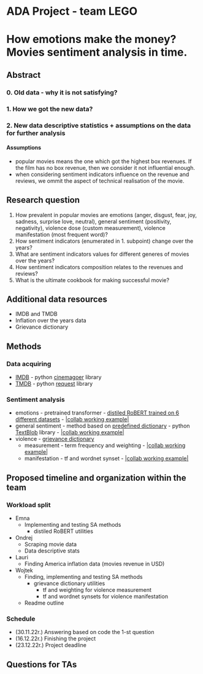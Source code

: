 # ADA Project - team LEGO

# How emotions make the money? Movies sentiment analysis in time.

## Abstract
### 0. Old data - why it is not satisfying?
### 1. How we got the new data?
### 2. New data descriptive statistics + assumptions on the data for further analysis
#### Assumptions
- popular movies means the one which got the highest box revenues. If the film has no box revenue, then we consider it not influential enough.
- when considering sentiment indicators influence on the revenue and reviews, we ommit the aspect of technical realisation of the movie.

## Research question
1. How prevalent in popular movies are emotions (anger, disgust, fear, joy, sadness, surprise love, neutral), general sentiment (positivity, negativity), violence dose (custom measurement), violence manifestation (most frequent word)?
2. How sentiment indicators (enumerated in 1. subpoint) change over the years?
3. What are sentiment indicators values for different generes of movies over the years?
4. How sentiment indicators composition relates to the revenues and reviews?
5. What is the ultimate cookbook for making successful movie?

## Additional data resources
- IMDB and TMDB
- Inflation over the years data
- Grievance dictionary

## Methods
### Data acquiring
- [IMDB](https://www.imdb.com/) - python [cinemagoer](https://imdbpy.readthedocs.io/en/latest/) library
- [TMDB](https://www.themoviedb.org/) - python [request](https://requests.readthedocs.io/en/latest/) library
### Sentiment analysis
- emotions - pretrained transformer - [distiled RoBERT trained on 6 different datasets](https://huggingface.co/j-hartmann/emotion-english-distilroberta-base?text=This+movie+always+makes+me+cry..) - [|collab working example|](https://colab.research.google.com/drive/1XGtSiTwpB2o8EImQ2PeRzpHL_kSxBTOV?usp=sharing)
- general sentiment - method based on [predefined dictionary](https://github.com/sloria/TextBlob/blob/6396e24e85af7462cbed648fee21db5082a1f3fb/textblob/en/en-sentiment.xml) - python [TextBlob](https://textblob.readthedocs.io/en/dev/index.html) library - [|collab working example|]()
- violence - [grievance dictionary](https://github.com/Isabellevdv/grievancedictionary)
    - measurement - term frequency and weighting - [|collab working example|]()
    - manifestation - tf and wordnet synset - [|collab working example|]()

## Proposed timeline and organization within the team
### Workload split
 - Emna
    - Implementing and testing SA methods
        - distiled RoBERT utilities
 - Ondrej
    - Scraping movie data
    - Data descriptive stats
 - Lauri
    - Finding America inflation data (movies revenue in USD)
 - Wojtek
    - Finding, implementing and testing SA methods
        - grievance dictionary utilities
            - tf and weighting for violence measurement
            - tf and wordnet synsets for violence manifestation
    - Readme outline
### Schedule
 - (30.11.22r.) Answering based on code the 1-st question
 - (16.12.22r.) Finishing the project
 - (23.12.22r.) Project deadline

## Questions for TAs